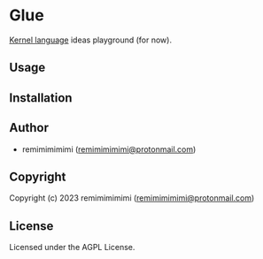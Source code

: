 # Glue

[Kernel language](https://web.cs.wpi.edu/~jshutt/kernel.html) ideas playground (for now).

## Usage

## Installation

## Author

* remimimimimi (remimimimimi@protonmail.com)

## Copyright

Copyright (c) 2023 remimimimimi (remimimimimi@protonmail.com)

## License

Licensed under the AGPL License.
